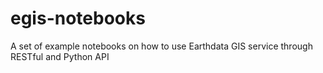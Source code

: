 # egis-notebooks
A set of example notebooks on how to use Earthdata GIS service through RESTful and Python API
